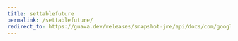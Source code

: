 ```yaml
---
title: settablefuture
permalink: /settablefuture/
redirect_to: https://guava.dev/releases/snapshot-jre/api/docs/com/google/common/util/concurrent/SettableFuture.html
---
```

